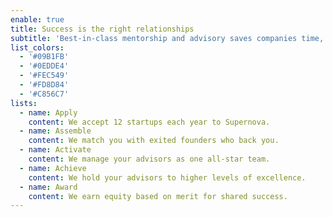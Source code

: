 ```yaml
---
enable: true
title: Success is the right relationships
subtitle: 'Best-in-class mentorship and advisory saves companies time, money & equity'
list_colors:
  - '#09B1FB'
  - '#0EDDE4'
  - '#FEC549'
  - '#FD8D84'
  - '#C856C7'
lists:
  - name: Apply
    content: We accept 12 startups each year to Supernova.
  - name: Assemble
    content: We match you with exited founders who back you.
  - name: Activate
    content: We manage your advisors as one all-star team.
  - name: Achieve
    content: We hold your advisors to higher levels of excellence.
  - name: Award
    content: We earn equity based on merit for shared success.
---
```


